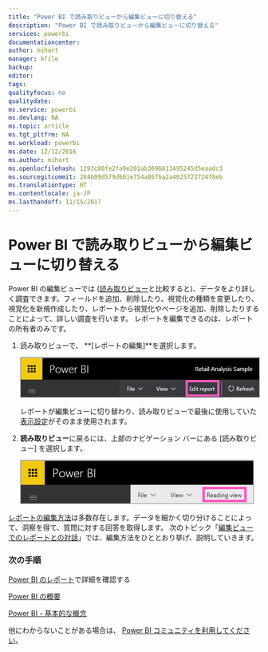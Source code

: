 ```yaml
---
title: "Power BI で読み取りビューから編集ビューに切り替える"
description: "Power BI で読み取りビューから編集ビューに切り替える"
services: powerbi
documentationcenter: 
author: mihart
manager: kfile
backup: 
editor: 
tags: 
qualityfocus: no
qualitydate: 
ms.service: powerbi
ms.devlang: NA
ms.topic: article
ms.tgt_pltfrm: NA
ms.workload: powerbi
ms.date: 12/12/2016
ms.author: mihart
ms.openlocfilehash: 1293c80fe2fa9e201ab3696613495245d5eaadc3
ms.sourcegitcommit: 284b09d579d601e754a05fba2a4025723724f8eb
ms.translationtype: HT
ms.contentlocale: ja-JP
ms.lasthandoff: 11/15/2017
---
```

# <a name="go-from-reading-view-to-editing-view-in-power-bi"></a>Power BI で読み取りビューから編集ビューに切り替える
Power BI の編集ビューでは ([読み取りビュー](service-interact-with-a-report-in-reading-view.md)と比較すると)、データをより詳しく調査できます。フィールドを追加、削除したり、視覚化の種類を変更したり、視覚化を新規作成したり、レポートから視覚化やページを追加、削除したりすることによって、詳しい調査を行います。  レポートを編集できるのは、レポートの所有者のみです。

1. 読み取りビューで、 **[レポートの編集]**を選択します。 
   
   ![](media/service-reading-view-and-editing-view/editreportnew.png)
   
   レポートが編集ビューに切り替わり、読み取りビューで最後に使用していた[表示設定](power-bi-report-display-settings.md)がそのまま使用されます。
2. **読み取りビュー**に戻るには、上部のナビゲーション バーにある [読み取りビュー] を選択します。
   
    ![](media/service-reading-view-and-editing-view/readingviewreturnnew.png)

[レポートの編集方法](service-interact-with-a-report-in-editing-view.md)は多数存在します。データを細かく切り分けることによって、洞察を得て、質問に対する回答を取得します。  次のトピック「[編集ビューでのレポートとの対話](service-interact-with-a-report-in-editing-view.md)」では、編集方法をひととおり挙げ、説明していきます。

### <a name="next-steps"></a>次の手順
[Power BI のレポート](service-reports.md)で詳細を確認する

[Power BI の概要](service-get-started.md)

[Power BI - 基本的な概念](service-basic-concepts.md) 

他にわからないことがある場合は、 [Power BI コミュニティを利用してください](http://community.powerbi.com/)。 

